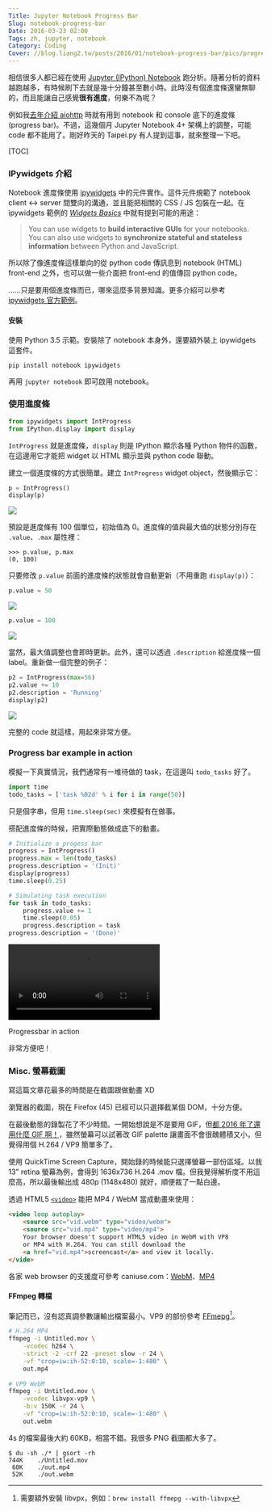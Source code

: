 ```yaml
---
Title: Jupyter Notebook Progress Bar
Slug: notebook-progress-bar
Date: 2016-03-23 02:00
Tags: zh, jupyter, notebook
Category: Coding 
Cover: //blog.liang2.tw/posts/2016/01/notebook-progress-bar/pics/progressbar_demo.webm
---
```


相信很多人都已經在使用 [Jupyter (IPython) Notebook][jupyter] 跑分析。隨著分析的資料越跑越多，有時候刷下去就是幾十分鐘甚至數小時。此時沒有個進度條還蠻無聊的，而且能讓自己感覺**很有進度**，何樂不為呢？

例如我[去年介紹 aiohttp][talk-aiohttp] 時就有用到 notebook 和 console 底下的進度條 (progress bar)。不過，這幾個月 Jupyter Notebook 4+ 架構上的調整，可能 code 都不能用了。剛好昨天的 Taipei.py 有人提到這事，就來整理一下吧。

[jupyter]: https://jupyter.org/
[talk-aiohttp]: https://blog.liang2.tw/play_aiohttp/?full#asyncio-progressbar-cover

[TOC]


### IPywidgets 介紹

Notebook 進度條使用 [ipywidgets] 中的元件實作。這件元件規範了 notebook client <-> server 間雙向的溝通，並且能把相關的 CSS / JS 包裝在一起。在 ipywidgets 範例的 [*Widgets Basics*] 中就有提到可能的用途：

> You can use widgets to **build interactive GUIs** for your notebooks. <br> 
> You can also use widgets to **synchronize stateful and stateless information** between Python and JavaScript.

所以除了像進度條這樣單向的從 python code 傳訊息到 notebook (HTML) front-end 之外，也可以做一些介面把 front-end 的值傳回 python code。

……只是要用個進度條而已，哪來這麼多背景知識。更多介紹可以參考 [ipywidgets 官方範例][ipywidget examples]。

#### 安裝

使用 Python 3.5 示範。安裝除了 notebook 本身外，還要額外裝上 ipywidgets 這套件。

```
pip install notebook ipywidgets
```

再用 `jupyter notebook` 即可啟用 notebook。


### 使用進度條

```python
from ipywidgets import IntProgress
from IPython.display import display
```

`IntProgress` 就是進度條，`display` 則是 IPython 顯示各種 Python 物件的函數，在這邊用它才能把 widget 以 HTML 顯示並與 python code 聯動。

建立一個進度條的方式很簡單。建立 `IntProgress` widget object，然後顯示它：

```python
p = IntProgress()
display(p)
```

<div class="figure">
  <img src="{attach}pics/progressbar_default.png">
</div>

預設是進度條有 100 個單位，初始值為 0。進度條的值與最大值的狀態分別存在 `.value`、`.max` 屬性裡：

```pycon
>>> p.value, p.max
(0, 100)
```

只要修改 `p.value` 前面的進度條的狀態就會自動更新（不用重跑 `display(p)`）：

```python
p.value = 50
```

<div class="figure">
  <img src="{attach}pics/progressbar_50.png">
</div>

```python
p.value = 100
```

<div class="figure">
  <img src="{attach}pics/progressbar_100.png">
</div>

當然，最大值調整也會即時更新。此外，還可以透過 `.description` 給進度條一個 label。重新做一個完整的例子：

```python
p2 = IntProgress(max=56)
p2.value += 10
p2.description = 'Running'
display(p2)
```

<div class="figure">
  <img src="{attach}pics/progressbar_full.png">
</div>

完整的 code 就這樣，用起來非常方便。

[ipywidgets]: https://github.com/ipython/ipywidgets
[*Widgets Basics*]: http://nbviewer.jupyter.org/github/ipython/ipywidgets/blob/master/examples/Widget%20Basics.ipynb
[ipywidget examples]: http://nbviewer.jupyter.org/github/ipython/ipywidgets/blob/master/examples/Index.ipynb


### Progress bar example in action

模擬一下真實情況，我們通常有一堆待做的 task，在這邊叫 `todo_tasks` 好了。

```python
import time
todo_tasks = ['task %02d' % i for i in range(50)]
```

只是個字串，但用 `time.sleep(sec)` 來模擬有在做事。

搭配進度條的時候，把實際動態做成底下的動畫。

```python
# Initialize a progess bar
progress = IntProgress()
progress.max = len(todo_tasks)
progress.description = '(Init)'
display(progress)
time.sleep(0.25)

# Simulating task execution
for task in todo_tasks:
    progress.value += 1
    time.sleep(0.05)
    progress.description = task
progress.description = '(Done)'
```

<div class="figure">
  <video loop auto autoplay>
    <source src="{attach}pics/progressbar_demo.webm" type="video/webm">
    <source src="{attach}pics/progressbar_demo.mp4" type="video/mp4">
    Your browser doesn't support HTML5 video in WebM with VP8 or MP4 with H.264. You can still download the <a href="{attach}pics/progressbar_demo.mp4">screencast</a> and view it locally.
  </video>
  <p class="caption center">Progressbar in action</p>
</div>

非常方便吧！



### Misc. 螢幕截圖

寫這篇文章花最多的時間是在截圖跟做動畫 XD

瀏覽器的截圖，現在 Firefox (45) 已經可以只選擇截某個 DOM，十分方便。

在最後動態的錄製花了不少時間。一開始想說是不是要用 GIF，但[都 2016 年了還用什麼 GIF 啊！](http://blog.imgur.com/2014/10/09/introducing-gifv/)，雖然螢幕可以試著改 GIF palette 讓畫面不會很醜體積又小，但覺得用個 H.264 / VP9 簡單多了。

使用 QuickTime Screen Capture，開始錄的時候能只選擇螢幕一部份區域。以我 13" retina 螢幕為例，會得到 1636x736 H.264 .mov 檔。但我覺得解析度不用這麼高，所以最後輸出成 480p (1148x480)  就好，順便裁了一點白邊。

透過 HTML5 [`<video>`][html5-video] 能把 MP4 / WebM 當成動畫來使用：

```html
<video loop autoplay>
    <source src="vid.webm" type="video/webm">
    <source src="vid.mp4" type="video/mp4">
    Your browser doesn't support HTML5 video in WebM with VP8
    or MP4 with H.264. You can still download the 
    <a href="vid.mp4">screencast</a> and view it locally.
</vide>
```

各家 web browser 的支援度可參考 caniuse.com：[WebM](http://caniuse.com/#feat=webm)、[MP4](http://caniuse.com/#feat=mpeg4)

#### FFmpeg 轉檔

筆記而已，沒有認真調參數讓輸出檔案最小。VP9 的部份參考 [FFmepg][ffmpeg vp9][^1]。

[^1]: 需要額外安裝 libvpx，例如：`brew install ffmepg --with-libvpx`


```bash
# H.264 MP4
ffmpeg -i Untitled.mov \
    -vcodec h264 \
    -strict -2 -crf 22 -preset slow -r 24 \
    -vf "crop=iw:ih-52:0:10, scale=-1:480" \
    out.mp4
    
# VP9 WebM
ffmpeg -i Untitled.mov \
    -vcodec libvpx-vp9 \
    -b:v 150K -r 24 \
    -vf "crop=iw:ih-52:0:10, scale=-1:480" \
    out.webm
``` 

4s 的檔案最後大約 60KB，相當不錯。我很多 PNG 截圖都大多了。

```console
$ du -sh ./* | gsort -rh
744K	./Untitled.mov
 60K	./out.mp4
 52K	./out.webm
```


[html5-video]: https://developer.mozilla.org/en-US/docs/Web/HTML/Element/video
[ffmpeg vp9]: https://trac.ffmpeg.org/wiki/Encode/VP9

